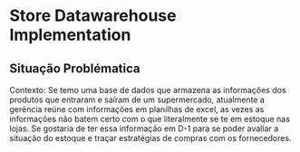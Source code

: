 # Store Datawarehouse Implementation
## Situação Problématica

Contexto:
Se temo uma base de dados que armazena as informações dos produtos que entraram e saíram de um supermercado, atualmente a gerência reúne com informações em planilhas de excel, as vezes as informações não batem certo
com o que literalmente se te em estoque nas lojas. 
Se gostaria de ter essa informação em D-1 para se poder avaliar a situação do estoque e traçar estratégias de compras com os fornecedores.


